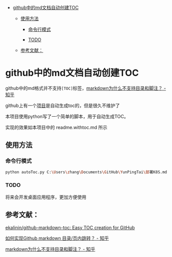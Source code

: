 
* [github中的md文档自动创建TOC](#github中的md文档自动创建TOC)

	* [使用方法](#使用方法)

		* [命令行模式](#命令行模式)

		* [TODO](#TODO)

	* [参考文献：](#参考文献：)
# github中的md文档自动创建TOC

github中的md格式并不支持`[TOC]`标签，[markdown为什么不支持目录和脚注？ - 知乎](!https://www.zhihu.com/question/21907056)

github上有一个[项目](!https://github.com/ekalinin/github-markdown-toc)是自动生成toc的，但是很久不维护了

本项目使用python写了一个简单的脚本，用于自动生成TOC。

实现的效果如本项目中的 readme.withtoc.md 所示

## 使用方法

### 命令行模式
```bash
python autoToc.py C:\Users\zhang\Documents\GitHub\YunPingTai\部署K8S.md
```

### TODO
将来会开发桌面应用程序，更加方便使用

## 参考文献：
[ekalinin/github-markdown-toc: Easy TOC creation for GitHub](!https://github.com/ekalinin/github-markdown-toc)

[如何实现Github markdown 目录/页内跳转？ - 知乎](!https://www.zhihu.com/question/58630229/answer/351692390)

[markdown为什么不支持目录和脚注？ - 知乎](!https://www.zhihu.com/question/21907056)


